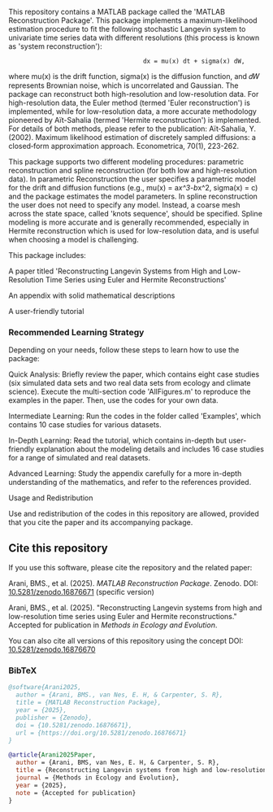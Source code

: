 This repository contains a MATLAB package called the 'MATLAB Reconstruction Package'. This package implements a maximum-likelihood estimation procedure to fit the following stochastic Langevin system to univariate time series data with different resolutions (this process is known as 'system reconstruction'):

                                         dx = mu(x) dt + sigma(x) dW,
                                                                                                                                 
where mu(x) is the drift function, sigma(x) is the diffusion function, and 𝑑𝑊 represents Brownian noise, which is uncorrelated and Gaussian. The package can reconstruct both high-resolution and low-resolution data. For high-resolution data, the Euler method (termed 'Euler reconstruction') is implemented,
while for low-resolution data, a more accurate methodology pioneered by Aït-Sahalia (termed 'Hermite reconstruction') is implemented. For details of both methods, please refer to the publication: Aït‐Sahalia, Y. (2002). Maximum likelihood estimation of discretely sampled diffusions: a closed‐form approximation approach. Econometrica, 70(1), 223-262.

This package supports two different modeling procedures: parametric reconstruction and spline reconstruction (for both low and high-resolution data). In parametric Reconstruction the user specifies a parametric model for the drift and diffusion functions (e.g., mu(x) = a*x^3-b*x^2, sigma(x) = c) and the package estimates the model parameters. In spline reconstruction the user does not need to specify any model. Instead, a coarse mesh across the state space, called 'knots sequence', should be specified. Spline modeling is more accurate and is generally recommended, especially in Hermite reconstruction which is used for low-resolution data, and is useful when choosing a model is challenging. 

This package includes:

A paper titled 'Reconstructing Langevin Systems from High and Low-Resolution Time Series using Euler and Hermite Reconstructions'

An appendix with solid mathematical descriptions

A user-friendly tutorial

### Recommended Learning Strategy

Depending on your needs, follow these steps to learn how to use the package:

Quick Analysis:
Briefly review the paper, which contains eight case studies (six simulated data sets and two real data sets from ecology and climate science). Execute the multi-section code 'AllFigures.m' to reproduce the examples in the paper. Then, use the codes for your own data.

Intermediate Learning:
Run the codes in the folder called 'Examples', which contains 10 case studies for various datasets.

In-Depth Learning:
Read the tutorial, which contains in-depth but user-friendly explanation about the modeling details and includes 16 case studies for a range of simulated and real datasets.

Advanced Learning:
Study the appendix carefully for a more in-depth understanding of the mathematics, and refer to the references provided.

Usage and Redistribution

Use and redistribution of the codes in this repository are allowed, provided that you cite the paper and its accompanying package.

 ## Cite this repository

If you use this software, please cite the repository and the related paper:

Arani, BMS., et al. (2025). *MATLAB Reconstruction Package*. Zenodo. DOI: [10.5281/zenodo.16876671](https://doi.org/10.5281/zenodo.16876671) (specific version)

Arani, BMS., et al. (2025). "Reconstructing Langevin systems from high and low-resolution time series using Euler and Hermite reconstructions." Accepted for publication in *Methods in Ecology and Evolution*.

You can also cite all versions of this repository using the concept DOI: [10.5281/zenodo.16876670](https://doi.org/10.5281/zenodo.16876670)

### BibTeX

```bibtex
@software{Arani2025,
  author = {Arani, BMS., van Nes, E. H, & Carpenter, S. R},
  title = {MATLAB Reconstruction Package},
  year = {2025},
  publisher = {Zenodo},
  doi = {10.5281/zenodo.16876671},
  url = {https://doi.org/10.5281/zenodo.16876671}
}

@article{Arani2025Paper,
  author = {Arani, BMS, van Nes, E. H, & Carpenter, S. R},
  title = {Reconstructing Langevin systems from high and low-resolution time series using Euler and Hermite reconstructions},
  journal = {Methods in Ecology and Evolution},
  year = {2025},
  note = {Accepted for publication}
}

